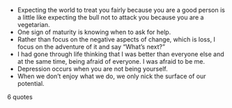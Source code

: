  - Expecting the world to treat you fairly because you are a good person is a little like expecting the bull not to attack you because you are a vegetarian.
 - One sign of maturity is knowing when to ask for help.
 - Rather than focus on the negative aspects of change, which is loss, I focus on the adventure of it and say “What’s next?”
 - I had gone through life thinking that I was better than everyone else and at the same time, being afraid of everyone. I was afraid to be me.
 - Depression occurs when you are not being yourself.
 - When we don’t enjoy what we do, we only nick the surface of our potential.

6 quotes
